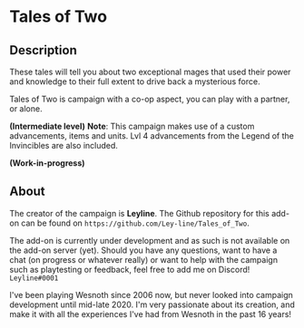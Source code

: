 Tales of Two
===============

Description
---------------
These tales will tell you about two exceptional mages that used their power and knowledge to their full extent to drive back a mysterious force.
    
Tales of Two is campaign with a co-op aspect, you can play with a partner, or alone.
    
**(Intermediate level)**
**Note**: This campaign makes use of a custom advancements, items and units. Lvl 4 advancements from the Legend of the Invincibles are also included.

**(Work-in-progress)**

About
--------------
The creator of the campaign is **Leyline**. The Github repository for this add-on can be found on `https://github.com/Ley-line/Tales_of_Two`. 

The add-on is currently under development and as such is not available on the add-on server (yet). Should you have any questions, want to have a chat (on progress or whatever really) or want to help with the campaign such as playtesting or feedback, feel free to add me on Discord! `Leyline#0001`

I've been playing Wesnoth since 2006 now, but never looked into campaign development until mid-late 2020. I'm very passionate about its creation, and make it with all the experiences I've had from Wesnoth in the past 16 years!